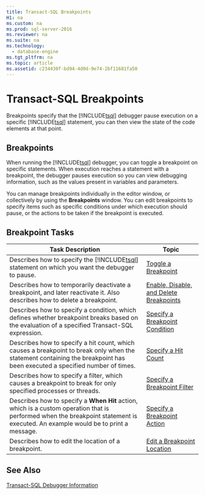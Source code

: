 ```yaml
---
title: Transact-SQL Breakpoints
H1: na
ms.custom: na
ms.prod: sql-server-2016
ms.reviewer: na
ms.suite: na
ms.technology: 
  - database-engine
ms.tgt_pltfrm: na
ms.topic: article
ms.assetid: c234430f-bd94-4d0d-9e74-2bf11681fa50
---
```

# Transact-SQL Breakpoints
  Breakpoints specify that the [!INCLUDE[tsql](../../Token/Other/tsql_md.md)] debugger pause execution on a specific [!INCLUDE[tsql](../../Token/Other/tsql_md.md)] statement, you can then view the state of the code elements at that point.  
  
## Breakpoints  
 When running the [!INCLUDE[tsql](../../Token/Other/tsql_md.md)] debugger, you can toggle a breakpoint on specific statements. When execution reaches a statement with a breakpoint, the debugger pauses execution so you can view debugging information, such as the values present in variables and parameters.  
  
 You can manage breakpoints individually in the editor window, or collectively by using the **Breakpoints** window. You can edit breakpoints to specify items such as specific conditions under which execution should pause, or the actions to be taken if the breakpoint is executed.  
  
## Breakpoint Tasks  
  
|Task Description|Topic|  
|----------------------|-----------|  
|Describes how to specify the [!INCLUDE[tsql](../../Token/Other/tsql_md.md)] statement on which you want the debugger to pause.|[Toggle a Breakpoint](../../Topics/TopicNameContainA/Toggle-a-Breakpoint.md)|  
|Describes how to temporarily deactivate a breakpoint, and later reactivate it. Also describes how to delete a breakpoint.|[Enable, Disable, and Delete Breakpoints](../../Topics/TopicNameNotContainA/Enable--Disable--and-Delete-Breakpoints.md)|  
|Describes how to specify a condition, which defines whether breakpoint breaks based on the evaluation of a specified Transact\-SQL expression.|[Specify a Breakpoint Condition](../../Topics/TopicNameContainA/Specify-a-Breakpoint-Condition.md)|  
|Describes how to specify a hit count, which causes a breakpoint to break only when the statement containing the breakpoint has been executed a specified number of times.|[Specify a Hit Count](../../Topics/TopicNameContainA/Specify-a-Hit-Count.md)|  
|Describes how to specify a filter, which causes a breakpoint to break for only specified processes or threads.|[Specify a Breakpoint Filter](../../Topics/TopicNameContainA/Specify-a-Breakpoint-Filter.md)|  
|Describes how to specify a **When Hit** action, which is a custom operation that is performed when the breakpoint statement is executed. An example would be to print a message.|[Specify a Breakpoint Action](../../Topics/TopicNameContainA/Specify-a-Breakpoint-Action.md)|  
|Describes how to edit the location of a breakpoint.|[Edit a Breakpoint Location](../../Topics/TopicNameContainA/Edit-a-Breakpoint-Location.md)|  
  
## See Also  
 [Transact-SQL Debugger Information](../../Topics/TopicNameNotContainA/Transact-SQL-Debugger-Information.md)  
  
  